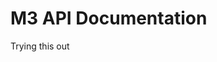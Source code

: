 <script src="https://unpkg.com/swagger-ui-dist@3/swagger-ui-bundle.js" charset="UTF-8"></script>
<script>
var SwaggerUIBundle = require('swagger-ui-dist').SwaggerUIBundle

const ui = SwaggerUIBundle({
    url: "https://raw.githubusercontent.com/mbari-media-management/m3-api-docs/main/reference/vars-kb-server.v1.yaml",
    dom_id: '#swagger-ui',
    presets: [
      SwaggerUIBundle.presets.apis,
      SwaggerUIBundle.SwaggerUIStandalonePreset
    ],
    layout: "StandaloneLayout"
  })
</script>

# M3 API Documentation

Trying this out

